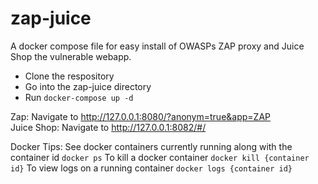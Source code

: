 # zap-juice
A docker compose file for easy install of OWASPs ZAP proxy and Juice Shop the vulnerable webapp.

- Clone the respository 
- Go into the zap-juice directory
- Run ```docker-compose up -d```

Zap: Navigate to http://127.0.0.1:8080/?anonym=true&app=ZAP \
Juice Shop: Navigate to http://127.0.0.1:8082/#/

Docker Tips:
See docker containers currently running along with the container id ```docker ps```
To kill a docker container ```docker kill {container id}```
To view logs on a running container ```docker logs {container id}```
